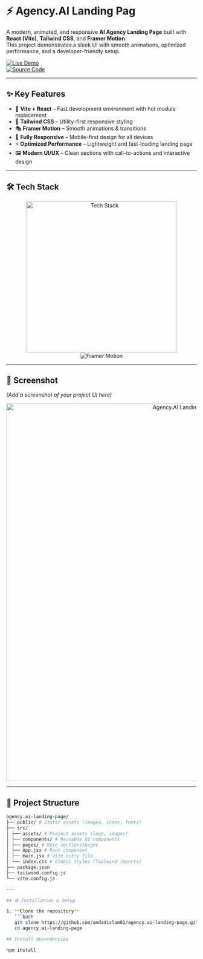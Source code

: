 # ⚡ Agency.AI Landing Pag

A modern, animated, and responsive **AI Agency Landing Page** built with **React (Vite)**, **Tailwind CSS**, and **Framer Motion**.  
This project demonstrates a sleek UI with smooth animations, optimized performance, and a developer-friendly setup.  

[![Live Demo](https://img.shields.io/badge/🚀_Live_Demo-00C7B7?style=for-the-badge&logo=netlify&logoColor=white)](https://agencyai-01.netlify.app/)  
[![Source Code](https://img.shields.io/badge/💻_Source_Code-181717?style=for-the-badge&logo=github&logoColor=white)](https://github.com/amdadislam01/agency.ai-landing-page)

---

## ✨ Key Features  

- 🚀 **Vite + React** – Fast development environment with hot module replacement  
- 🎨 **Tailwind CSS** – Utility-first responsive styling  
- 🎭 **Framer Motion** – Smooth animations & transitions  
- 📱 **Fully Responsive** – Mobile-first design for all devices  
- ⚡ **Optimized Performance** – Lightweight and fast-loading landing page  
- 🖼️ **Modern UI/UX** – Clean sections with call-to-actions and interactive design  

---

## 🛠️ Tech Stack  

<p align="center">
  <img src="https://skillicons.dev/icons?i=react,vite,tailwind,js,github,netlify" alt="Tech Stack" width="400"/>
  <br/>
  <img src="https://img.shields.io/badge/Animation-FramerMotion-ff69b4?style=for-the-badge&logo=framer&logoColor=white" alt="Framer Motion"/>
</p>

---

## 📸 Screenshot  

*(Add a screenshot of your project UI here)*  

<p align="center">
  <img src="https://ik.imagekit.io/yqnbhdlo4/Img/agency.ai?updatedAt=1756187710084" alt="Agency.AI Landing Page Screenshot" width="1000"/>
</p>  

---

## 📂 Project Structure  
```bash
agency.ai-landing-page/
├── public/ # Static assets (images, icons, fonts)
├── src/
│ ├── assets/ # Project assets (logo, images)
│ ├── components/ # Reusable UI components
│ ├── pages/ # Main sections/pages
│ ├── App.jsx # Root component
│ ├── main.jsx # Vite entry file
│ └── index.css # Global styles (Tailwind imports)
├── package.json
├── tailwind.config.js
└── vite.config.js

---

## ⚙️ Installation & Setup  

1. **Clone the repository**  
   ```bash
   git clone https://github.com/amdadislam01/agency.ai-landing-page.git
   cd agency.ai-landing-page

## Install dependencies

npm install



